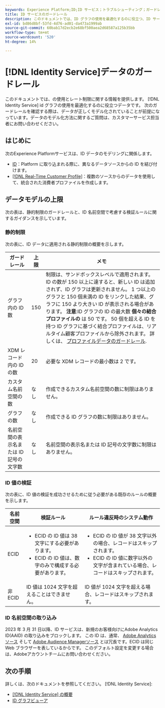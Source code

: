 ```yaml
---
keywords: Experience Platform;ID;ID サービス；トラブルシューティング；ガードレール；ガイドライン；制限；
title: ID サービスのガードレール
description: このドキュメントでは、ID グラフの使用を最適化するのに役立つ、ID サービスデータの使用とレート制限に関する情報を提供します。
exl-id: bd86d8bf-53fd-4d76-ad01-da473a1999ab
source-git-commit: 60bab17d2ecb2e68bf500aea2d68587a125b35bb
workflow-type: tm+mt
source-wordcount: '520'
ht-degree: 14%

---
```


# [!DNL Identity Service]データのガードレール

このドキュメントでは、の使用とレート制限に関する情報を提供します。 [!DNL Identity Service] id グラフの使用を最適化するのに役立つデータです。 次のガードレールを確認する際は、データが正しくモデル化されていることが前提になっています。データのモデル化方法に関するご質問は、カスタマーサービス担当者にお問い合わせください。

## はじめに

次のExperience Platformサービスは、ID データのモデリングに関係します。

* [ID](home.md)：Platform に取り込まれる際に、異なるデータソースからの ID を結び付けます。
* [[!DNL Real-Time Customer Profile]](../profile/home.md)：複数のソースからのデータを使用して、統合された消費者プロファイルを作成します。

## データモデルの上限

次の表は、静的制限のガードレールと、ID 名前空間で考慮する検証ルールに関するガイダンスを示しています。

### 静的制限

次の表に、ID データに適用される静的制限の概要を示します。

| ガードレール | 上限 | メモ |
| --- | --- | --- |
| グラフ内の ID 数 | 150 | 制限は、サンドボックスレベルで適用されます。 ID の数が 150 以上に達すると、新しい ID は追加されず、ID グラフは更新されません。 1 つ以上のグラフと 150 個未満の ID をリンクした結果、グラフに 150 より大きい ID が表示される場合があります。 **注意**:ID グラフの ID の最大数 **個々の結合プロファイルの** は 50 です。 50 個を超える ID を持つ ID グラフに基づく結合プロファイルは、リアルタイム顧客プロファイルから除外されます。 詳しくは、 [プロファイルデータのガードレール](../profile/guardrails.md). |
| XDM レコード内の ID の数 | 20 | 必要な XDM レコードの最小数は 2 です。 |
| カスタム名前空間の数 | なし | 作成できるカスタム名前空間の数に制限はありません。 |
| グラフの数 | なし | 作成できる ID グラフの数に制限はありません。 |
| 名前空間の表示名または ID 記号の文字数 | なし | 名前空間の表示名または ID 記号の文字数に制限はありません。 |

### ID 値の検証

次の表に、ID 値の検証を成功させるために従う必要がある既存のルールの概要を示します。

| 名前空間 | 検証ルール | ルール違反時のシステム動作 |
| --- | --- | --- |
| ECID | <ul><li>ECID の ID 値は 38 文字にする必要があります。</li><li>ECID の ID 値は、数字のみで構成する必要があります。</li></ul> | <ul><li>ECID の ID 値が 38 文字以外の場合、レコードはスキップされます。</li><li>ECID の ID 値に数字以外の文字が含まれている場合、レコードはスキップされます。</li></ul> |
| 非 ECID | ID 値は 1024 文字を超えることはできません。 | ID 値が 1024 文字を超える場合、レコードはスキップされます。 |

### ID 名前空間の取り込み

2023 年 3 月 31 日以降、ID サービスは、新規のお客様向けにAdobe Analytics ID(AAID) の取り込みをブロックします。 この ID は、通常、 [Adobe Analyticsソース](../sources/connectors/adobe-applications/analytics.md) そして [Adobe Audience Managerソース](../sources//connectors/adobe-applications/audience-manager.md) とは冗長です。ECID は同じ Web ブラウザーを表しているからです。 このデフォルト設定を変更する場合は、Adobeアカウントチームにお問い合わせください。

## 次の手順

詳しくは、次のドキュメントを参照してください。 [!DNL Identity Service]:

* [[!DNL Identity Service] の概要](home.md)
* [ID グラフビューア](ui/identity-graph-viewer.md)
